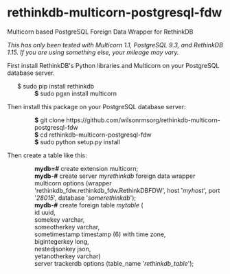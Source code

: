 rethinkdb-multicorn-postgresql-fdw
==================================

Multicorn based PostgreSQL Foreign Data Wrapper for RethinkDB

<i>This has only been tested with Multicorn 1.1, PostgreSQL 9.3, and RethinkDB 1.15.  If you are using something else, your mileage may vary.</i>

<dt>First install RethinkDB's Python libraries and Multicorn on your PostgreSQL database server.</dt>
<ol>
<dd<b>$</b>   sudo pip install rethinkdb</dd>
<dd><b>$</b>  sudo pgxn install multicorn</dd>
</ol>

<dt>Then install this package on your PostgreSQL database server:</dt>
<ol>
<dd><b>$</b>  git clone https://github.com/wilsonrmsorg/rethinkdb-multicorn-postgresql-fdw</dd>
<dd><b>$</b>  cd rethinkdb-multicorn-postgresql-fdw</dd>
<dd><b>$</b>  sudo python setup.py install</dd>
</ol>

<dt>Then create a table like this:</dt>
<ol>
<dd><b>mydb=#</b> create extension multicorn;</dd>
<dd><b>mydb-#</b> create server <i>myrethinkdb</i> foreign data wrapper multicorn options (wrapper 'rethinkdb_fdw.rethinkdb_fdw.RethinkDBFDW', host '<i>myhost</i>', port '<i>28015</i>', database '<i>somerethinkdb</i>');</dd>
<dd><b>mydb-#</b> create foreign table <i>mytable</i> (
                  <br />id uuid,
                  <br />somekey varchar,
                  <br />someotherkey varchar,
                  <br />sometimestamp timestamp (6) with time zone,
                  <br />bigintegerkey long,
                  <br />nestedjsonkey json,
                  <br />yetanotherkey varchar)
                  <br />server trackerdb options (table_name '<i>rethinkdb_table</i>');</dd>
</ol>

